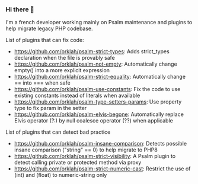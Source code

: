 ### Hi there 👋

I'm a french developer working mainly on Psalm maintenance and plugins to help migrate legacy PHP codebase.

List of plugins that can fix code:
- https://github.com/orklah/psalm-strict-types: Adds strict_types declaration when the file is provably safe 
- https://github.com/orklah/psalm-not-empty: Automatically change empty() into a more explicit expression 
- https://github.com/orklah/psalm-strict-equality: Automatically change == into === when safe 
- https://github.com/orklah/psalm-use-constants: Fix the code to use existing constants instead of literals when available
- https://github.com/orklah/psalm-type-setters-params: Use property type to fix param in the setter
- https://github.com/orklah/psalm-elvis-begone: Automatically replace Elvis operator (?:) by null coalesce operator (??) when applicable

List of plugins that can detect bad practice
- https://github.com/orklah/psalm-insane-comparison: Detects possible insane comparison ("string" == 0) to help migrate to PHP8 
- https://github.com/orklah/psalm-strict-visibility: A Psalm plugin to detect calling private or protected method via proxy 
- https://github.com/orklah/psalm-strict-numeric-cast: Restrict the use of (int) and (float) to numeric-string only 
